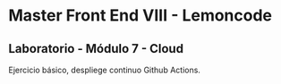 # Master Front End VIII - Lemoncode

## Laboratorio - Módulo 7 - Cloud

Ejercicio básico, despliege continuo Github Actions.
